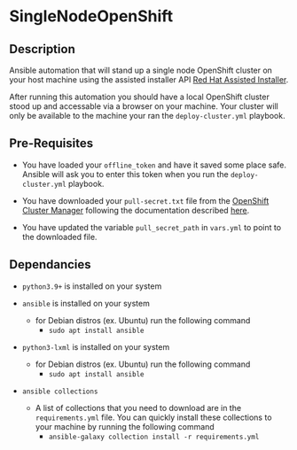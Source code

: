 # SingleNodeOpenShift

## Description

Ansible automation that will stand up a single node OpenShift cluster on your host machine using the assisted installer API [Red Hat Assisted Installer](https://access.redhat.com/documentation/en-us/assisted_installer_for_openshift_container_platform/2022/html/assisted_installer_for_openshift_container_platform/installing-with-api#doc-wrapper). 

After running this automation you should have a local OpenShift cluster stood up and accessable via a browser on your machine. Your cluster will only be available to the machine your ran the `deploy-cluster.yml` playbook.

## Pre-Requisites
- You have loaded your `offline_token` and have it saved some place safe.  Ansible will ask you to enter this token when you run the `deploy-cluster.yml` playbook.

- You have downloaded your `pull-secret.txt` file from the [OpenShift Cluster Manager](https://console.redhat.com/openshift/assisted-installer/clusters) following the documentation described [here](https://access.redhat.com/documentation/en-us/assisted_installer_for_openshift_container_platform/2022/html/assisted_installer_for_openshift_container_platform/installing-with-api#configuring-the-pull-secret_installing-with-api). 

- You have updated the variable `pull_secret_path` in `vars.yml` to point to the downloaded file.



## Dependancies
- `python3.9+` is installed on your system

- `ansible` is installed on your system
    - for Debian distros (ex. Ubuntu) run the following command
        - ```sudo apt install ansible``` 

- `python3-lxml` is installed on your system
    - for Debian distros (ex. Ubuntu) run the following command
        - ```sudo apt install ansible``` 

- `ansible collections`
    - A list of collections that you need to download are in the `requirements.yml` file. You can quickly install these collections to your machine by running the following command 
        - ```ansible-galaxy collection install -r requirements.yml ```





